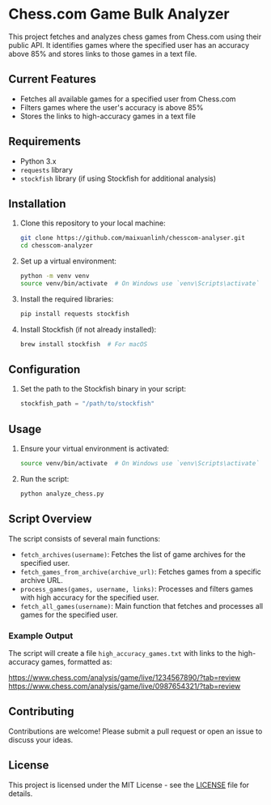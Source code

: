 # Chess.com Game Bulk Analyzer

This project fetches and analyzes chess games from Chess.com using their public API. It identifies games where the specified user has an accuracy above 85% and stores links to those games in a text file.

## Current Features

- Fetches all available games for a specified user from Chess.com
- Filters games where the user's accuracy is above 85%
- Stores the links to high-accuracy games in a text file

## Requirements

- Python 3.x
- `requests` library
- `stockfish` library (if using Stockfish for additional analysis)

## Installation

1. Clone this repository to your local machine:
    ```bash
    git clone https://github.com/maixuanlinh/chesscom-analyser.git
    cd chesscom-analyzer
    ```

2. Set up a virtual environment:
    ```bash
    python -m venv venv
    source venv/bin/activate  # On Windows use `venv\Scripts\activate`
    ```

3. Install the required libraries:
    ```bash
    pip install requests stockfish
    ```

4. Install Stockfish (if not already installed):
    ```bash
    brew install stockfish  # For macOS
    ```

## Configuration

1. Set the path to the Stockfish binary in your script:
    ```python
    stockfish_path = "/path/to/stockfish"  
    ```

## Usage

1. Ensure your virtual environment is activated:
    ```bash
    source venv/bin/activate  # On Windows use `venv\Scripts\activate`
    ```

2. Run the script:
    ```bash
    python analyze_chess.py
    ```

## Script Overview

The script consists of several main functions:

- `fetch_archives(username)`: Fetches the list of game archives for the specified user.
- `fetch_games_from_archive(archive_url)`: Fetches games from a specific archive URL.
- `process_games(games, username, links)`: Processes and filters games with high accuracy for the specified user.
- `fetch_all_games(username)`: Main function that fetches and processes all games for the specified user.

### Example Output

The script will create a file `high_accuracy_games.txt` with links to the high-accuracy games, formatted as:

https://www.chess.com/analysis/game/live/1234567890/?tab=review
https://www.chess.com/analysis/game/live/0987654321/?tab=review


## Contributing

Contributions are welcome! Please submit a pull request or open an issue to discuss your ideas.

## License

This project is licensed under the MIT License - see the [LICENSE](LICENSE) file for details.
